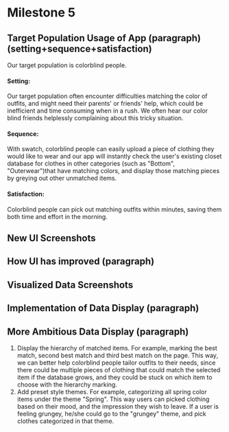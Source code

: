 # Milestone 5
## Target Population Usage of App (paragraph)(setting+sequence+satisfaction)
Our target population is colorblind people. 
#### Setting: 
Our target population often encounter difficulties matching the color of outfits, and might need their parents' or friends' help, which could be inefficient and time consuming when in a rush. We often hear our color blind friends helplessly complaining about this tricky situation.
#### Sequence: 
With swatch, colorblind people can easily upload a piece of clothing they would like to wear and our app will instantly check the user's existing closet database for clothes in other categories (such as "Bottom", "Outerwear")that have matching colors, and display those matching pieces by greying out other unmatched items. 
#### Satisfaction: 
Colorblind people can pick out matching outfits within minutes, saving them both time and effort in the morning. 

## New UI Screenshots

## How UI has improved (paragraph)

## Visualized Data Screenshots

## Implementation of Data Display (paragraph)

## More Ambitious Data Display (paragraph)
1. Display the hierarchy of matched items. For example, marking the best match, second best match and third best match on the page. This way, we can better help colorblind people tailor outfits to their needs, since there could be multiple pieces of clothing that could match the selected item if the database grows, and they could be stuck on which item to choose with the hierarchy marking.
2. Add preset style themes. For example, categorizing all spring color items under the theme "Spring". This way users can picked clothing based on their mood, and the impression they wish to leave. If a user is feeling grungey, he/she could go to the "grungey" theme, and pick clothes categorized in that theme.

